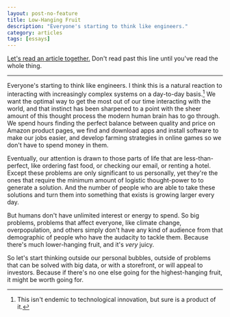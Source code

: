 ```yaml
---
layout: post-no-feature
title: Low-Hanging Fruit
description: "Everyone's starting to think like engineers."
category: articles
tags: [essays]
---
```



[Let's read an article together.](http://www.newyorker.com/reporting/2013/05/27/130527fa_fact_packer) Don't read past this line until you've read the whole thing.

----------

Everyone's starting to think like engineers. I think this is a natural reaction to interacting with increasingly complex systems on a day-to-day basis.[^1]  We want the optimal way to get the most out of our time interacting with the world, and that instinct has been sharpened to a point with the sheer amount of this thought process the modern human brain has to go through. We spend hours finding the perfect balance between quality and price on Amazon product pages, we find and download apps and install software to make our jobs easier, and develop farming strategies in online games so we don't have to spend money in them.

Eventually, our attention is drawn to those parts of life that are less-than-perfect, like ordering fast food, or checking our email, or renting a hotel. Except these problems are only significant to us personally, yet they're the ones that require the minimum amount of logistic thought-power to to generate a solution. And the number of people who are able to take these solutions and turn them into something that exists is growing larger every day. 

But humans don't have unlimited interest or energy to spend. So big problems, problems that affect everyone, like climate change, overpopulation, and others simply don't have any kind of audience from that demographic of people who have the audacity to tackle them. Because there's much lower-hanging fruit, and it's *very* juicy.

So let's start thinking outside our personal bubbles, outside of problems that can be solved with big data, or with a storefront, or will appeal to investors. Because if there's no one else going for the highest-hanging fruit, it might be worth going for.




[^1]: This isn't endemic to technological innovation, but sure is a product of it.

